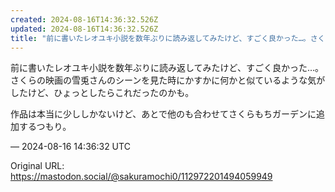 ```yaml
---
created: 2024-08-16T14:36:32.526Z
updated: 2024-08-16T14:36:32.526Z
title: "前に書いたレオユキ小説を数年ぶりに読み返してみたけど、すごく良かった…。さくらの[...]"
---
```


<p>前に書いたレオユキ小説を数年ぶりに読み返してみたけど、すごく良かった…。さくらの映画の雪兎さんのシーンを見た時にかすかに何かと似ているような気がしたけど、ひょっとしたらこれだったのかも。</p><p>作品は本当に少ししかないけど、あとで他のも合わせてさくらもちガーデンに追加するつもり。</p>

&mdash; 2024-08-16 14:36:32 UTC

Original URL: https://mastodon.social/@sakuramochi0/112972201494059949
